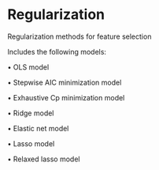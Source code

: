 # Regularization
Regularization methods for feature selection

Includes the following models:

•	OLS model

•	Stepwise AIC minimization model

•	Exhaustive Cp minimization model

•	Ridge model

•	Elastic net model

•	Lasso model

•	Relaxed lasso model
